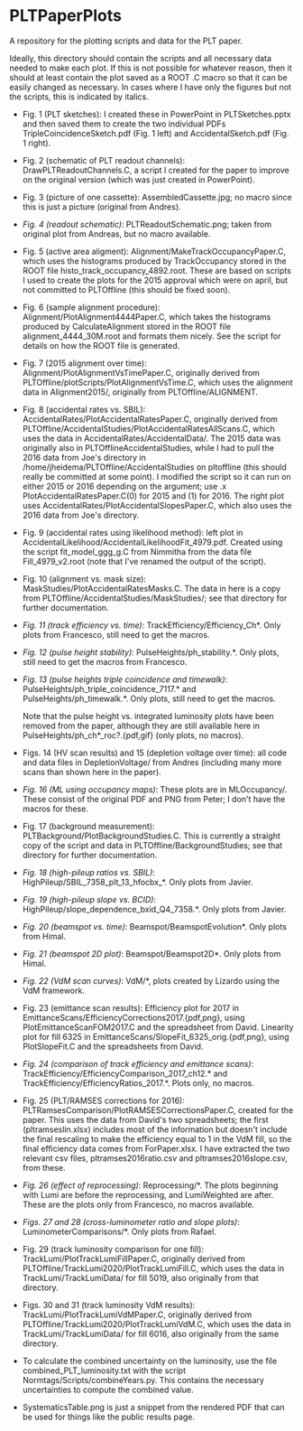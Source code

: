 # PLTPaperPlots
A repository for the plotting scripts and data for the PLT paper.

Ideally, this directory should contain the scripts and all necessary data needed to make each plot. If this is not possible for whatever reason, then it should at least contain the plot saved as a ROOT .C macro so that it can be easily changed as necessary. In cases where I have only the figures but not the scripts, this is indicated by italics.

* Fig. 1 (PLT sketches): I created these in PowerPoint in PLTSketches.pptx and then saved them to create the two individual PDFs TripleCoincidenceSketch.pdf (Fig. 1 left) and AccidentalSketch.pdf (Fig. 1 right).

* Fig. 2 (schematic of PLT readout channels): DrawPLTReadoutChannels.C, a script I created for the paper to improve on the original version (which was just created in PowerPoint).

* Fig. 3 (picture of one cassette): AssembledCassette.jpg; no macro since this is just a picture (original from Andres). 

* *Fig. 4 (readout schematic)*: PLTReadoutSchematic.png; taken from original plot from Andreas, but no macro available.

* Fig. 5 (active area aligment): Alignment/MakeTrackOccupancyPaper.C, which uses the histograms produced by TrackOccupancy stored in the ROOT file histo_track_occupancy_4892.root. These are based on scripts I used to create the plots for the 2015 approval which were on april, but not committed to PLTOffline (this should be fixed soon).

* Fig. 6 (sample alignment procedure): Alignment/PlotAlignment4444Paper.C, which takes the histograms produced by CalculateAlignment stored in the ROOT file alignment_4444_30M.root and formats them nicely. See the script for details on how the ROOT file is generated.

* Fig. 7 (2015 alignment over time): Alignment/PlotAlignmentVsTimePaper.C, originally derived from PLTOffline/plotScripts/PlotAlignmentVsTime.C, which uses the alignment data in Alignment2015/, originally from PLTOffline/ALIGNMENT.

* Fig. 8 (accidental rates vs. SBIL): AccidentalRates/PlotAccidentalRatesPaper.C, originally derived from PLTOffline/AccidentalStudies/PlotAccidentalRatesAllScans.C, which uses the data in AccidentalRates/AccidentalData/. The 2015 data was originally also in PLTOfflineAccidentalStudies, while I had to pull the 2016 data from Joe's directory in /home/jheidema/PLTOffline/AccidentalStudies on pltoffline (this should really be committed at some point). I modified the script so it can run on either 2015 or 2016 depending on the argument; use .x PlotAccidentalRatesPaper.C(0) for 2015 and (1) for 2016. The right plot uses AccidentalRates/PlotAccidentalSlopesPaper.C, which also uses the 2016 data from Joe's directory.

* Fig. 9 (accidental rates using likelihood method): left plot in AccidentalLikelihood/AccidentalLikelihoodFit_4979.pdf. Created using the script fit_model_ggg_g.C from Nimmitha from the data file Fill_4979_v2.root (note that I've renamed the output of the script).

* Fig. 10 (alignment vs. mask size): MaskStudies/PlotAccidentalRatesMasks.C. The data in here is a copy from PLTOffline/AccidentalStudies/MaskStudies/; see that directory for further documentation.

* *Fig. 11 (track efficiency vs. time)*: TrackEfficiency/Efficiency_Ch*. Only plots from Francesco, still need to get the macros.

* *Fig. 12 (pulse height stability)*: PulseHeights/ph_stability.*. Only plots, still need to get the macros from Francesco.

* *Fig. 13 (pulse heights triple coincidence and timewalk)*: PulseHeights/ph_triple_coincidence_7117.* and PulseHeights/ph_timewalk.*. Only plots, still need to get the macros.

   Note that the pulse height vs. integrated luminosity plots have been removed from the paper, although they are still available here in PulseHeights/ph_ch*_roc?.{pdf,gif} (only plots, no macros).

* Figs. 14 (HV scan results) and 15 (depletion voltage over time): all code and data files in DepletionVoltage/ from Andres (including many more scans than shown here in the paper).

* *Fig. 16 (ML using occupancy maps)*: These plots are in MLOccupancy/. These consist of the original PDF and PNG from Peter; I don't have the macros for these.

* Fig. 17 (background measurement): PLTBackground/PlotBackgroundStudies.C. This is currently a straight copy of the script and data in PLTOffline/BackgroundStudies; see that directory for further documentation.

* *Fig. 18 (high-pileup ratios vs. SBIL)*: HighPileup/SBIL_7358_plt_13_hfocbx_*. Only plots from Javier.

* *Fig. 19 (high-pileup slope vs. BCID)*: HighPileup/slope_dependence_bxid_Q4_7358.*. Only plots from Javier.

* *Fig. 20 (beamspot vs. time)*: Beamspot/BeamspotEvolution*. Only plots from Himal.

* *Fig. 21 (beamspot 2D plot)*: Beamspot/Beamspot2D*. Only plots from Himal.

* *Fig. 22 (VdM scan curves)*: VdM/*, plots created by Lizardo using the VdM framework.

* Fig. 23 (emittance scan results): Efficiency plot for 2017 in EmittanceScans/EfficiencyCorrections2017.{pdf,png}, using PlotEmittanceScanFOM2017.C and the spreadsheet from David. Linearity plot for fill 6325 in EmittanceScans/SlopeFit_6325_orig.{pdf,png}, using PlotSlopeFit.C and the spreadsheets from David.

* *Fig. 24 (comparison of track efficiency and emittance scans)*: TrackEfficiency/EfficiencyComparison_2017_ch12.* and TrackEfficiency/EfficiencyRatios_2017.*. Plots only, no macros.

* Fig. 25 (PLT/RAMSES corrections for 2016): PLTRamsesComparison/PlotRAMSESCorrectionsPaper.C, created for the paper. This uses the data from David's two spreadsheets; the first (pltramseslin.xlsx) includes most of the information but doesn't include the final rescaling to make the efficiency equal to 1 in the VdM fill, so the final efficiency data comes from ForPaper.xlsx. I have extracted the two relevant csv files, pltramses2016ratio.csv and pltramses2016slope.csv, from these.

* *Fig. 26 (effect of reprocessing)*: Reprocessing/*. The plots beginning with Lumi are before the reprocessing, and LumiWeighted are after. These are the plots only from Francesco, no macros available.

* *Figs. 27 and 28 (cross-luminometer ratio and slope plots)*: LuminometerComparisons/*. Only plots from Rafael.

* Fig. 29 (track luminosity comparison for one fill): TrackLumi/PlotTrackLumiFillPaper.C, originally derived from PLTOffline/TrackLumi2020/PlotTrackLumiFill.C, which uses the data in TrackLumi/TrackLumiData/ for fill 5019, also originally from that directory.

* Figs. 30 and 31 (track luminosity VdM results): TrackLumi/PlotTrackLumiVdMPaper.C, originally derived from PLTOffline/TrackLumi2020/PlotTrackLumiVdM.C, which uses the data in TrackLumi/TrackLumiData/ for fill 6016, also originally from the same directory.

* To calculate the combined uncertainty on the luminosity, use the file combined_PLT_luminosity.txt with the script Normtags/Scripts/combineYears.py. This contains the necessary uncertainties to compute the combined value.

* SystematicsTable.png is just a snippet from the rendered PDF that can be used for things like the public results page.